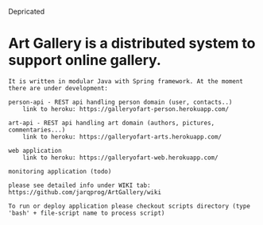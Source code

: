 Depricated
# Art Gallery is a distributed system to support online gallery.

    It is written in modular Java with Spring framework. At the moment there are under development:

    person-api - REST api handling person domain (user, contacts..)
        link to heroku: https://galleryofart-person.herokuapp.com/

    art-api - REST api handling art domain (authors, pictures, commentaries...)
        link to heroku: https://galleryofart-arts.herokuapp.com/

    web application
        link to heroku: https://galleryofart-web.herokuapp.com/
    
    monitoring application (todo)

    please see detailed info under WIKI tab: https://github.com/jarqprog/ArtGallery/wiki

    To run or deploy application please checkout scripts directory (type 'bash' + file-script name to process script)
